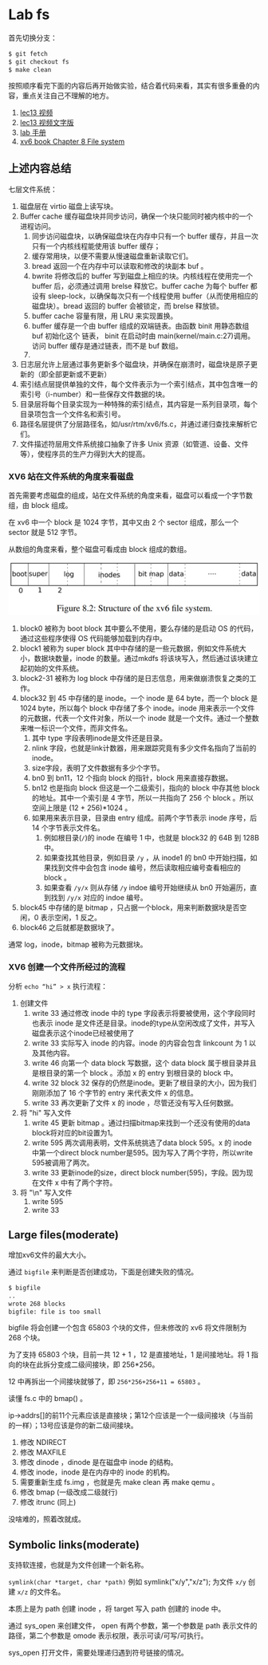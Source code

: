 # Lab fs

首先切换分支：

    $ git fetch
    $ git checkout fs
    $ make clean

按照顺序看完下面的内容后再开始做实验，结合着代码来看，其实有很多重叠的内容，重点关注自己不理解的地方。

1. [lec13 视频](https://www.bilibili.com/video/BV19k4y1C7kA?p=13)
2. [lec13 视频文字版](https://mit-public-courses-cn-translatio.gitbook.io/mit6-s081/lec14-file-systems-frans) 
3. [lab 手册](http://xv6.dgs.zone/labs/requirements/lab9.html)
4. [xv6 book Chapter 8 File system](http://xv6.dgs.zone/tranlate_books/book-riscv-rev1/c8/s0.html) 

## 上述内容总结 

七层文件系统：

1. 磁盘层在 virtio 磁盘上读写块。
2. Buffer cache 缓存磁盘块并同步访问，确保一个块只能同时被内核中的一个进程访问。
   1. 同步访问磁盘块，以确保磁盘块在内存中只有一个 buffer 缓存，并且一次只有一个内核线程能使用该 buffer 缓存；
   2. 缓存常用块，以便不需要从慢速磁盘重新读取它们。
   3. bread 返回一个在内存中可以读取和修改的块副本 buf 。
   4. bwrite 将修改后的 buffer 写到磁盘上相应的块。内核线程在使用完一个 buffer 后，必须通过调用 brelse 释放它。buffer cache 为每个 buffer 都设有 sleep-lock，以确保每次只有一个线程使用 buffer（从而使用相应的磁盘块）。bread 返回的 buffer 会被锁定，而 brelse 释放锁。
   5. buffer cache 容量有限，用 LRU 来实现置换。
   6. buffer 缓存是一个由 buffer 组成的双端链表。由函数 binit 用静态数组 buf 初始化这个 链表， binit 在启动时由 main(kernel/main.c:27)调用。访问 buffer 缓存是通过链表，而不是 buf 数组。
   7. 
3. 日志层允许上层通过事务更新多个磁盘块，并确保在崩溃时，磁盘块是原子更新的（即全部更新或不更新）
4. 索引结点层提供单独的文件，每个文件表示为一个索引结点，其中包含唯一的索引号（i-number）和一些保存文件数据的块。
5. 目录层将每个目录实现为一种特殊的索引结点，其内容是一系列目录项，每个目录项包含一个文件名和索引号。
6. 路径名层提供了分层路径名，如/usr/rtm/xv6/fs.c，并通过递归查找来解析它们。
8. 文件描述符层用文件系统接口抽象了许多 Unix 资源（如管道、设备、文件等），使程序员的生产力得到大大的提高。

### XV6 站在文件系统的角度来看磁盘

首先需要考虑磁盘的组成，站在文件系统的角度来看，磁盘可以看成一个字节数组，由 block 组成。

在 xv6 中一个 block 是 1024 字节，其中又由 2 个 sector 组成，那么一个 sector 就是 512 字节。

从数组的角度来看，整个磁盘可看成由 block 组成的数组。 

![](image/10-lab9/1646550565567.png)

1. block0 被称为 boot block 其中要么不使用，要么存储的是启动 OS 的代码，通过这些程序使得 OS 代码能够加载到内存中。
2. block1 被称为 super block 其中中存储的是一些元数据，例如文件系统大小，数据块数量，inode 的数量。通过mkdfs 将该块写入，然后通过该块建立起初始的文件系统。
3. block2-31 被称为 log block  中存储的是日志信息，用来做崩溃恢复之类的工作。
4. block32 到 45 中存储的是 inode。一个 inode 是 64 byte，而一个 block 是 1024 byte，所以每个 block 中存储了多个 inode。inode 用来表示一个文件的元数据，代表一个文件对象，所以一个 inode 就是一个文件。通过一个整数来唯一标识一个文件，而非文件名。
   1. 其中 type 字段表明inode是文件还是目录。
   2. nlink 字段，也就是link计数器，用来跟踪究竟有多少文件名指向了当前的inode。
   3. size字段，表明了文件数据有多少个字节。
   4. bn0 到 bn11，12 个指向 block 的指针，block 用来直接存数据。
   5. bn12 也是指向 block 但这是一个二级索引，指向的 block 中存其他 block 的地址。其中一个索引是 4 字节，所以一共指向了 256 个 block 。所以空间上限是 (12 + 256)*1024 。
   6. 如果用来表示目录，目录由 entry 组成。前两个字节表示 inode 序号，后 14 个字节表示文件名。
      1. 例如根目录(`/`)的 inode 在编号 1 中，也就是 block32 的 64B 到 128B 中。
      2. 如果查找其他目录，例如目录 `/y` ，从 inode1 的 bn0 中开始扫描，如果找到文件中会包含 inode 编号，然后读取相应编号查看相应的 block 。
      3. 如果查看 `/y/x` 则从存储 `/y` indoe 编号开始继续从 bn0 开始遍历，直到找到 `/y/x` 对应的 indoe 编号。
5. block45 中存储的是 bitmap ，只占据一个block，用来判断数据块是否空闲，0 表示空闲，1 反之。
6. block46 之后就都是数据块了。

通常 log，inode，bitmap 被称为元数据块。

### XV6 创建一个文件所经过的流程

分析 `echo “hi” > x` 执行流程：

1. 创建文件
   1. write 33 通过修改 inode 中的 type 字段表示将要被使用，这个字段同时也表示 inode 是文件还是目录。inode的type从空闲改成了文件，并写入磁盘表示这个inode已经被使用了
   2. write 33 实际写入 inode 的内容。inode 的内容会包含 linkcount 为 1 以及其他内容。
   3. write 46 向第一个 data block 写数据，这个 data block 属于根目录并且是根目录的第一个 block 。添加 x 的 entry 到根目录的 block 中。
   4. write 32 block 32 保存的仍然是inode。更新了根目录的大小，因为我们刚刚添加了 16 个字节的 entry 来代表文件 x 的信息。
   5. write 33 再次更新了文件 x 的 inode ，尽管还没有写入任何数据。
2. 将 "hi" 写入文件
   1. write 45 更新 bitmap 。通过扫描bitmap来找到一个还没有使用的data block将对应的bit设置为1。
   2. write 595 两次调用表明，文件系统挑选了data block 595。x 的 inode 中第一个direct block number是595。因为写入了两个字符，所以write 595被调用了两次。
   3. write 33 更新inode的size，direct block number(595)，字段。因为现在文件 x 中有了两个字符。
3. 将 "\n" 写入文件
   1. write 595
   2. write 33

## Large files(moderate)

增加xv6文件的最大大小。

通过 `bigfile` 来判断是否创建成功，下面是创建失败的情况。

    $ bigfile
    ..
    wrote 268 blocks
    bigfile: file is too small

bigfile 将会创建一个包含 65803 个块的文件，但未修改的 xv6 将文件限制为 268 个块。

为了支持 65803 个块，目前一共 12 + 1 ，12 是直接地址，1 是间接地址。将 1 指向的块在此拆分变成二级间接块，即 256*256。

12 中再拆出一个间接块就够了，即 `256*256+256+11 = 65803` 。

读懂 fs.c 中的 bmap() 。

ip->addrs[]的前11个元素应该是直接块；第12个应该是一个一级间接块（与当前的一样）；13号应该是你的新二级间接块。

1. 修改 NDIRECT
2. 修改 MAXFILE
3. 修改 dinode ，dinode 是在磁盘中 inode 的结构。
4. 修改 inode，inode 是在内存中的 inode 的机构。
5. 需要重新生成 fs.img ，也就是先 make clean 再 make qemu 。
6. 修改 bmap (一级改成二级就行)
7. 修改 itrunc (同上)

没啥难的，照着改就成。

## Symbolic links(moderate)

支持软连接，也就是为文件创建一个新名称。

`symlink(char *target, char *path)` 例如 symlink("x/y","x/z"); 为文件 `x/y` 创建 `x/z` 的文件名。

本质上是为 path 创建 inode ，将 target 写入 path 创建的 inode 中。

通过 sys_open 来创建文件， open 有两个参数，第一个参数是 path 表示文件的路径，第二个参数是 omode 表示权限，表示可读/可写/可执行。

sys_open 打开文件，需要处理递归遇到符号链接的情况。